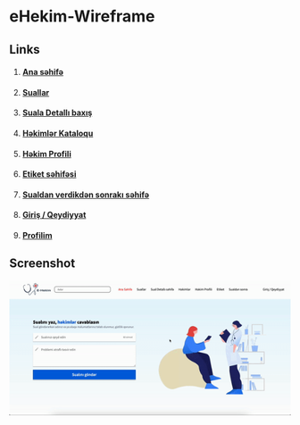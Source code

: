 # eHekim-Wireframe

## Links

1. #### [Ana səhifə](https://fuadsuleymanli.com/Demos/eHekim/) 
2. #### [Suallar](https://fuadsuleymanli.com/Demos/eHekim/category.html) 
3. #### [Suala Detallı baxış](https://fuadsuleymanli.com/Demos/eHekim/question-detail.html) 
4. #### [Həkimlər Kataloqu](https://fuadsuleymanli.com/Demos/eHekim/doctor-catalog.html) 
5. #### [Həkim Profili](https://fuadsuleymanli.com/Demos/eHekim/doctor-detail.html) 
6. #### [Etiket səhifəsi](https://fuadsuleymanli.com/Demos/eHekim/tag.html) 
7. #### [Sualdan verdikdən sonrakı səhifə](https://fuadsuleymanli.com/Demos/eHekim/question.html) 
8. #### [Giriş / Qeydiyyat](https://fuadsuleymanli.com/Demos/eHekim/login.html) 
8. #### [Profilim](https://fuadsuleymanli.com/Demos/eHekim/profile.html) 


## Screenshot
![ScreenShot](screenshot.gif)

